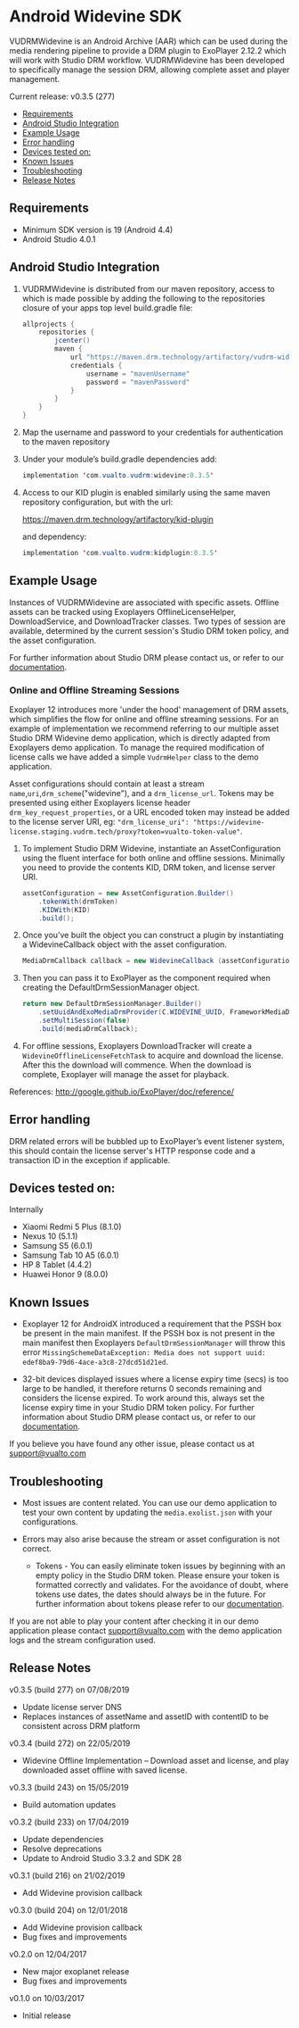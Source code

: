 

# Android Widevine SDK

VUDRMWidevine is an Android Archive (AAR) which can be used during the media rendering pipeline to provide a DRM plugin to ExoPlayer 2.12.2 which will work with Studio DRM workflow. VUDRMWidevine has been developed to specifically manage the session DRM, allowing complete asset and player management.

Current release: v0.3.5 (277)

- [Requirements](#requirements)
- [Android Studio Integration](#android-studio-integration)
- [Example Usage](#example-usage)
- [Error handling](#error-handling)
- [Devices tested on:](#devices-tested-on:)
- [Known Issues](#known-issues)
- [Troubleshooting](#troubleshooting)
- [Release Notes](#release-notes)

## Requirements
- Minimum SDK version is 19 (Android 4.4)
- Android Studio 4.0.1

## Android Studio Integration

1.	VUDRMWidevine is distributed from our maven repository, access to which is made possible by adding the 
following to the repositories closure of your apps top level build.gradle file:

	```java
	allprojects {
		repositories {
			jcenter()
			maven {
				url "https://maven.drm.technology/artifactory/vudrm-widevine"
				credentials {
					username = "mavenUsername"
					password = "mavenPassword"
				}
			}
		}
	}		
	```
2.	Map the username and password to your credentials for authentication to the maven repository

3.	Under your module’s build.gradle dependencies add:

	```java
    implementation 'com.vualto.vudrm:widevine:0.3.5'
	```

4.	Access to our KID plugin is enabled similarly using the same maven repository configuration, but with the url:

	<https://maven.drm.technology/artifactory/kid-plugin>

	and dependency:

	```java 
	implementation 'com.vualto.vudrm:kidplugin:0.3.5'
	```
	
## Example Usage

Instances of VUDRMWidevine are associated with specific assets. Offline assets can be tracked using Exoplayers OfflineLicenseHelper, DownloadService, and DownloadTracker classes. Two types of session are available, determined by the current session's Studio DRM token policy, and the asset configuration.

For further information about Studio DRM please contact us, or refer to our [documentation](https://docs.vualto.com/projects/vudrm/en/latest/VUDRM-token.html).

### Online and Offline Streaming Sessions

Exoplayer 12 introduces more 'under the hood' management of DRM assets, which simplifies the flow for online and offline streaming sessions. For an example of implementation we recommend referring to our multiple asset Studio DRM Widevine demo application, which is directly adapted from Exoplayers demo application. To manage the required modification of license calls we have added a simple `VudrmHelper` class to the demo application.
	
Asset configurations should contain at least a stream `name`,`uri`,`drm_scheme`("widevine"), and a `drm_license_url`. Tokens may be presented using either Exoplayers license header `drm_key_request_properties`, or a URL encoded token may instead be added to the license server URI, eg: `"drm_license_uri": "https://widevine-license.staging.vudrm.tech/proxy?token=vualto-token-value"`.


1.	To implement Studio DRM Widevine, instantiate an AssetConfiguration using the fluent interface for both online and offline sessions. Minimally you need to provide the contents KID, DRM token, and license server URI.

	```java
	assetConfiguration = new AssetConfiguration.Builder()
		.tokenWith(drmToken)
		.KIDWith(KID)
		.build();
	```

2. Once you’ve built the object you can construct a plugin by instantiating a WidevineCallback object with the asset configuration.

	```java
	MediaDrmCallback callback = new WidevineCallback (assetConfiguration);
	```

3.	Then you can pass it to ExoPlayer as the component required when creating the DefaultDrmSessionManager object.

	```java
	return new DefaultDrmSessionManager.Builder()
    	.setUuidAndExoMediaDrmProvider(C.WIDEVINE_UUID, FrameworkMediaDrm.DEFAULT_PROVIDER)
	  	.setMultiSession(false)
		.build(mediaDrmCallback);
	```

5.	For offline sessions, Exoplayers DownloadTracker will create a `WidevineOfflineLicenseFetchTask` to acquire and download the license. After this the download will commence. When the download is complete, Exoplayer will manage the asset for playback.

References:
<http://google.github.io/ExoPlayer/doc/reference/>

## Error handling
DRM related errors will be bubbled up to ExoPlayer’s event listener system, this should contain the license server's HTTP response code and a transaction ID in the exception if applicable.


## Devices tested on:
Internally

- Xiaomi Redmi 5 Plus (8.1.0)
- Nexus 10 (5.1.1)
- Samsung S5 (6.0.1)
- Samsung Tab 10 A5 (6.0.1)
- HP 8 Tablet (4.4.2)
- Huawei Honor 9 (8.0.0)

## Known Issues

- Exoplayer 12 for AndroidX introduced a requirement that the PSSH box be present in the main manifest. If the PSSH box is not present in the main manifest then Exoplayers `DefaultDrmSessionManager` will throw this error `MissingSchemeDataException: Media does not support uuid: edef8ba9-79d6-4ace-a3c8-27dcd51d21ed`.

- 32-bit devices displayed issues where a license expiry time (secs) is too large to be handled, it therefore returns 0 seconds remaining and considers the license expired. To work around this, always set the license expiry time in your Studio DRM token policy. For further information about Studio DRM please contact us, or refer to our [documentation](https://docs.vualto.com/projects/vudrm/en/latest/VUDRM-token.html).

If you believe you have found any other issue, please contact us at support@vualto.com

## Troubleshooting

- Most issues are content related. You can use our demo application to test your own content by updating the `media.exolist.json` with your configurations.

- Errors may also arise because the stream or asset configuration is not correct. 
	- Tokens - You can easily eliminate token issues by beginning with an empty policy in the Studio DRM token. Please ensure your token is formatted correctly and validates. For the avoidance of doubt, where tokens use dates, the dates should always be in the future. For further information about tokens please refer to our [documentation](https://docs.vualto.com/projects/vudrm/en/latest/VUDRM-token.html).

	
If you are not able to play your content after checking it in our demo application please contact support@vualto.com with the demo application logs and the stream configuration used.

## Release Notes

v0.3.5 (build 277) on 07/08/2019

- Update license server DNS
- Replaces instances of assetName and assetID with contentID to be consistent across DRM platform

v0.3.4 (build 272) on 22/05/2019

- Widevine Offline Implementation – Download asset and license, and play downloaded asset offline with saved license.

v0.3.3 (build 243) on 15/05/2019

- Build automation updates

v0.3.2 (build 233) on 17/04/2019

- Update dependencies
- Resolve deprecations
- Update to Android Studio 3.3.2 and SDK 28

v0.3.1 (build 216) on 21/02/2019

- Add Widevine provision callback

v0.3.0 (build 204) on 12/01/2018

- Add Widevine provision callback
- Bug fixes and improvements

v0.2.0 on 12/04/2017

- New major exoplanet release
- Bug fixes and improvements

v0.1.0 on 10/03/2017

- Initial release
